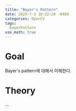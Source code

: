 ```yaml
---
title: "Bayer's Pattern"
date: 2020-7-3 18:22:28 -0400
categories: OpenCV
tags:
  BayerPattern 
use_math: true
---
```




# Goal 
  Bayer's pattern에 대해서 이해한다. 
  
# Theory 
  ... 
